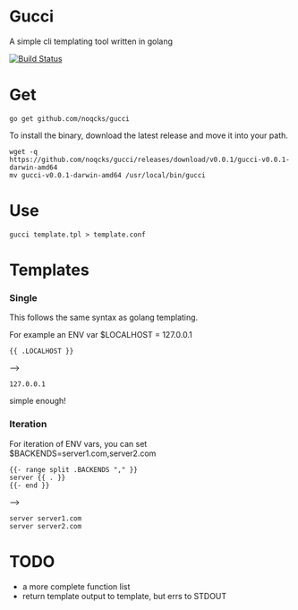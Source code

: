 # Gucci

A simple cli templating tool written in golang

[![Build Status](https://travis-ci.org/noqcks/gucci.svg?branch=master)](https://travis-ci.org/noqcks/gucci)

# Get

```
go get github.com/noqcks/gucci
```

To install the binary, download the latest release and move it into your path.

```
wget -q https://github.com/noqcks/gucci/releases/download/v0.0.1/gucci-v0.0.1-darwin-amd64
mv gucci-v0.0.1-darwin-amd64 /usr/local/bin/gucci
```


# Use

```
gucci template.tpl > template.conf
```

# Templates

### Single

This follows the same syntax as golang templating.

For example an ENV var $LOCALHOST = 127.0.0.1

```
{{ .LOCALHOST }}
```

-->

```
127.0.0.1
```

simple enough!

### Iteration

For iteration of ENV vars, you can set $BACKENDS=server1.com,server2.com

```
{{- range split .BACKENDS "," }}
server {{ . }}
{{- end }}
```

-->

```
server server1.com
server server2.com
```

# TODO

- a more complete function list
- return template output to template, but errs to STDOUT
